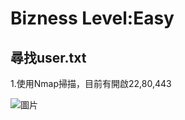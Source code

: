 Bizness Level:Easy
===
尋找user.txt
---
1.使用Nmap掃描，目前有開啟22,80,443

![圖片](https://github.com/favorite986141/jamescao/assets/125249893/cc624852-ec0d-4c6f-b58d-e5dd9cfa5430)
